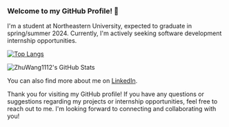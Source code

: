 ### Welcome to my GitHub Profile! 👋

I'm a student at Northeastern University, expected to graduate in spring/summer 2024. Currently, I'm actively seeking software development internship opportunities.

[![Top Langs](https://github-readme-stats.vercel.app/api/top-langs/?username=ZhuWang1112&layout=compact)](https://github.com/ZhuWang1112/github-readme-stats)

![ZhuWang1112's GitHub Stats](https://github-readme-stats.vercel.app/api?username=ZhuWang1112&show_icons=true&theme=radical)

You can also find more about me on [LinkedIn](https://www.linkedin.com/in/zhu-wang-b11936150/).

Thank you for visiting my GitHub profile! If you have any questions or suggestions regarding my projects or internship opportunities, feel free to reach out to me. I'm looking forward to connecting and collaborating with you!



<!--
**ZhuWang1112/ZhuWang1112** is a ✨ _special_ ✨ repository because its `README.md` (this file) appears on your GitHub profile.

Here are some ideas to get you started:

- 🔭 I’m currently working on ...
- 🌱 I’m currently learning ...
- 👯 I’m looking to collaborate on ...
- 🤔 I’m looking for help with ...
- 💬 Ask me about ...
- 📫 How to reach me: ...
- 😄 Pronouns: ...
- ⚡ Fun fact: ...
-->
